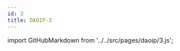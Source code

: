 ```yaml
---
id: 3
title: DAOIP-3
---
```


import GitHubMarkdown from '../../src/pages/daoip/3.js';

<GitHubMarkdown />
